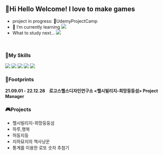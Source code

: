 ## 🌈Hi Hello Welcome! I love to make games    
     
- project in progress: 🔭UdemyProjectCamp
- 🌱 I’m currently learning <a href="https://simpleicons.org/icons/c.svg" target="_blank"><img src="https://img.shields.io/badge/C++-00599C?style=flat&logo=C++&logoColor=ffffff"/></a>
- What to study next... <a href="https://simpleicons.org/icons/c.svg" target="_blank"><img src="https://img.shields.io/badge/Unreal Engine-0E1128?style=flat&logo=Unreal Engine&logoColor=FFFFFF"/></a>
<br>

### 🏹My Skills
<a href="https://simpleicons.org/icons/c.svg" target="_blank"><img src="https://img.shields.io/badge/Unity-FFFFFF?style=flat&logo=Unity&logoColor=000000"/></a>
<a href="https://simpleicons.org/icons/c.svg" target="_blank"><img src="https://img.shields.io/badge/C-A8B9CC?style=flat&logo=C&logoColor=FFFFFF"/></a>
<a href="https://simpleicons.org/icons/c.svg" target="_blank"><img src="https://img.shields.io/badge/C Sharp-239120?style=flat&logo=C Sharp&logoColor=FFFFFF"/></a>
<a href="https://simpleicons.org/icons/c.svg" target="_blank"><img src="https://img.shields.io/badge/HTML-E34F26?style=flat&logo=HTML5&logoColor=FFFFFF"/></a>
<a href="https://simpleicons.org/icons/c.svg" target="_blank"><img src="https://img.shields.io/badge/JavaScript-F7DF1E?style=flat&logo=JavaScript&logoColor=FFFFFF"/></a>
<br>

### 🧩Footprints
**21.09.01 - 22.12.28&nbsp;&nbsp;&nbsp;&nbsp;로고스헬스디자인연구소 <헬시빌리지-희망둥둥섬> Project Manager**

### 🎮Projects
- 헬시빌리지-희망둥둥섬<br>
- 하루,행복<br>
- 허둥지둥<br>
- 지하묘지의 책사냥꾼
- 통계를 이용한 로또 숫자 추첨기<br>

<!--
**3tPepper/3tPepper** is a ✨ _special_ ✨ repository because its `README.md` (this file) appears on your GitHub profile.

Here are some ideas to get you started:

- 🔭 I’m currently working on ...
- 🌱 I’m currently learning ...
- 👯 I’m looking to collaborate on ...
- 🤔 I’m looking for help with ...
- 💬 Ask me about ...
- 📫 How to reach me: ...
- 😄 Pronouns: ...
- ⚡ Fun fact: ...
-->
